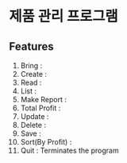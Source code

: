 # 제품 관리 프로그램 #

## Features ##
1. Bring :
2. Create :
3. Read :
4. List :
5. Make Report :
6. Total Profit :
7. Update :
8. Delete :
9. Save :
10. Sort(By Profit) :
0. Quit : Terminates the program
